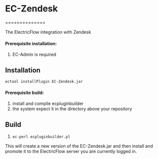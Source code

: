# EC-Zendesk
==============

The ElectricFlow integration with Zendesk

#### Prerequisite installation: ####

1. EC-Admin is required

## Installation

`ectool installPlugin EC-Zendesk.jar`

#### Prerequisite build: ####

1. install and compile ecpluginbuilder
2. the system expect it in the directory above your repository

## Build ##
1. `ec-perl ecpluginbuilder.pl`

This will create a new version of the EC-Zendesk.jar and then install and
promote it to the ElectricFlow server you are currently logged in.
